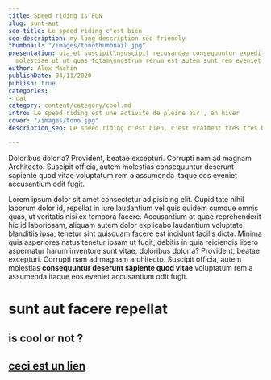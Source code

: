```yaml
---
title: Speed riding is FUN
slug: sunt-aut
seo-title: Le speed riding c'est bien
seo-description: my long description seo friendly
thumbnail: "/images/tonothumbnail.jpg"
presentation: uia et suscipit\nsuscipit recusandae consequuntur expedita et cum\nreprehenderit
  molestiae ut ut quas totam\nnostrum rerum est autem sunt rem eveniet architecto
author: Alex Machin
publishDate: 04/11/2020
publish: true
categories:
- cat
category: content/category/cool.md
intro: Le speed riding est une activite de pleine air , en hiver
cover: "/images/tono.jpg"
description_seo: Le speed riding c'est bien, c'est vraiment tres tres bien

---
```

Doloribus dolor a? Provident, beatae excepturi. Corrupti nam ad magnam  
Architecto. Suscipit officia, autem molestias consequuntur deserunt sapiente quod vitae voluptatum rem a assumenda
itaque eos eveniet accusantium odit fugit.

Lorem ipsum dolor sit amet consectetur adipisicing elit. Cupiditate nihil laborum dolor id, repellat in iure laudantium
vel quis quidem cumque omnis quas, ut veritatis nisi ex tempora facere. Accusantium at quae reprehenderit hic id
laboriosam, aliquam autem dolor explicabo laudantium voluptate blanditiis ipsa, tenetur sint quisquam facere est
incidunt facilis dicta. Minima quis asperiores natus tenetur ipsam ut fugit, debitis in quia reiciendis libero
aspernatur harum inventore sunt vitae, doloribus dolor a? Provident, beatae excepturi. Corrupti nam ad magnam
architecto. Suscipit officia, autem molestias **consequuntur deserunt sapiente quod vitae** voluptatum rem a assumenda
itaque eos eveniet accusantium odit fugit.

# sunt aut facere repellat

## is cool or not ?

## [ceci est un lien](https://content.nuxtjs.org/displaying)